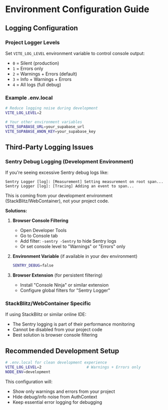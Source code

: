 # Environment Configuration Guide

## Logging Configuration

### Project Logger Levels
Set `VITE_LOG_LEVEL` environment variable to control console output:

- `0` = Silent (production)
- `1` = Errors only
- `2` = Warnings + Errors (default)
- `3` = Info + Warnings + Errors  
- `4` = All logs (full debug)

### Example .env.local
```bash
# Reduce logging noise during development
VITE_LOG_LEVEL=2

# Your other environment variables
VITE_SUPABASE_URL=your_supabase_url
VITE_SUPABASE_ANON_KEY=your_supabase_key
```

## Third-Party Logging Issues

### Sentry Debug Logging (Development Environment)
If you're seeing excessive Sentry debug logs like:
```
Sentry Logger [log]: [Measurement] Setting measurement on root span...
Sentry Logger [log]: [Tracing] Adding an event to span...
```

This is coming from your development environment (StackBlitz/WebContainer), not your project code.

**Solutions:**

1. **Browser Console Filtering**
   - Open Developer Tools
   - Go to Console tab
   - Add filter: `-sentry -Sentry` to hide Sentry logs
   - Or set console level to "Warnings" or "Errors" only

2. **Environment Variable** (if available in your dev environment)
   ```bash
   SENTRY_DEBUG=false
   ```

3. **Browser Extension** (for persistent filtering)
   - Install "Console Ninja" or similar extension
   - Configure global filters for "Sentry Logger"

### StackBlitz/WebContainer Specific
If using StackBlitz or similar online IDE:
- The Sentry logging is part of their performance monitoring
- Cannot be disabled from your project code
- Best solution is browser console filtering

## Recommended Development Setup

```bash
# .env.local for clean development experience
VITE_LOG_LEVEL=2                    # Warnings + Errors only
NODE_ENV=development
```

This configuration will:
- Show only warnings and errors from your project
- Hide debug/info noise from AuthContext
- Keep essential error logging for debugging
